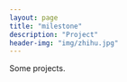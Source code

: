 ```yaml
---
layout: page
title: "milestone"
description: "Project"
header-img: "img/zhihu.jpg"
---
```


Some projects.






